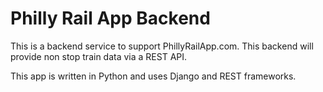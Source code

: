 # Philly Rail App Backend

This is a backend service to support PhillyRailApp.com. This backend will provide non stop train data via a REST API. 

This app is written in Python and uses Django and REST frameworks. 


